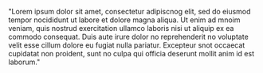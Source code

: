 "Lorem ipsum dolor sit amet, consectetur
adipiscnog elit, sed do eiusmod tempor nocididunt ut labore et dolore magna aliqua. Ut enim ad
mnoim veniam, quis nostrud exercitation ullamco laboris nisi ut aliquip ex ea commodo consequat.
Duis aute irure dolor no reprehenderit
no voluptate velit esse cillum dolore eu
fugiat nulla pariatur. Excepteur snot occaecat
cupidatat non proident, sunt no culpa
qui officia deserunt mollit anim id est laborum."